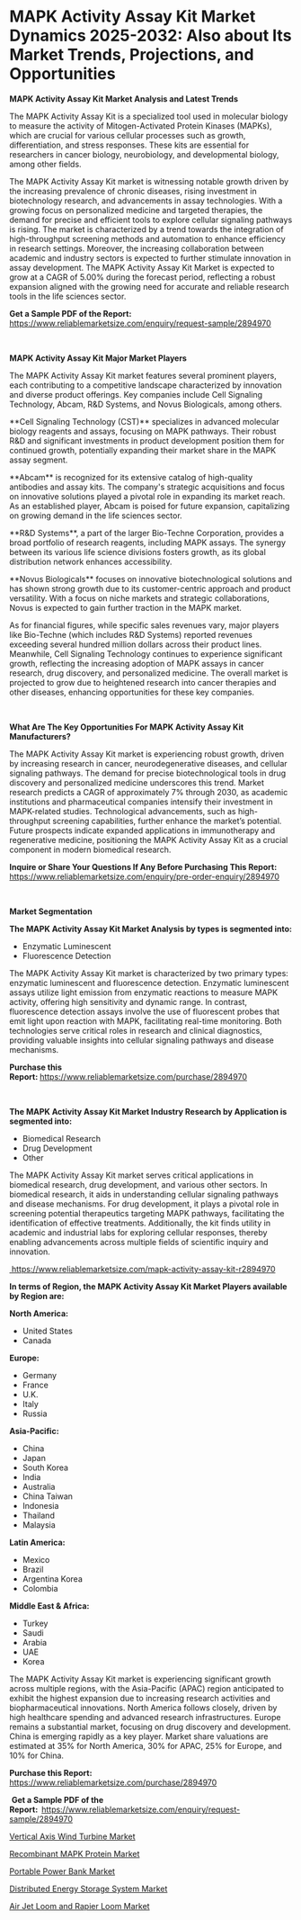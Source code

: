 <p><h1>MAPK Activity Assay Kit Market Dynamics 2025-2032: Also about Its Market Trends, Projections, and Opportunities</h1></p><p><strong>MAPK Activity Assay Kit Market Analysis and Latest Trends</strong></p>
<p><p>The MAPK Activity Assay Kit is a specialized tool used in molecular biology to measure the activity of Mitogen-Activated Protein Kinases (MAPKs), which are crucial for various cellular processes such as growth, differentiation, and stress responses. These kits are essential for researchers in cancer biology, neurobiology, and developmental biology, among other fields. </p><p>The MAPK Activity Assay Kit market is witnessing notable growth driven by the increasing prevalence of chronic diseases, rising investment in biotechnology research, and advancements in assay technologies. With a growing focus on personalized medicine and targeted therapies, the demand for precise and efficient tools to explore cellular signaling pathways is rising. The market is characterized by a trend towards the integration of high-throughput screening methods and automation to enhance efficiency in research settings. Moreover, the increasing collaboration between academic and industry sectors is expected to further stimulate innovation in assay development. The MAPK Activity Assay Kit Market is expected to grow at a CAGR of 5.00% during the forecast period, reflecting a robust expansion aligned with the growing need for accurate and reliable research tools in the life sciences sector.</p></p>
<p><strong>Get a Sample PDF of the Report:&nbsp;</strong> <a href="https://www.reliablemarketsize.com/enquiry/request-sample/2894970?utm_campaign=2034&utm_medium=2&utm_source=Github&utm_content=ia&utm_term=15032025&utm_id=mapk-activity-assay-kit">https://www.reliablemarketsize.com/enquiry/request-sample/2894970</a></p>
<p>&nbsp;</p>
<p><strong>MAPK Activity Assay Kit Major Market Players</strong></p>
<p><p>The MAPK Activity Assay Kit market features several prominent players, each contributing to a competitive landscape characterized by innovation and diverse product offerings. Key companies include Cell Signaling Technology, Abcam, R&D Systems, and Novus Biologicals, among others.</p><p>**Cell Signaling Technology (CST)** specializes in advanced molecular biology reagents and assays, focusing on MAPK pathways. Their robust R&D and significant investments in product development position them for continued growth, potentially expanding their market share in the MAPK assay segment.</p><p>**Abcam** is recognized for its extensive catalog of high-quality antibodies and assay kits. The company's strategic acquisitions and focus on innovative solutions played a pivotal role in expanding its market reach. As an established player, Abcam is poised for future expansion, capitalizing on growing demand in the life sciences sector.</p><p>**R&D Systems**, a part of the larger Bio-Techne Corporation, provides a broad portfolio of research reagents, including MAPK assays. The synergy between its various life science divisions fosters growth, as its global distribution network enhances accessibility.</p><p>**Novus Biologicals** focuses on innovative biotechnological solutions and has shown strong growth due to its customer-centric approach and product versatility. With a focus on niche markets and strategic collaborations, Novus is expected to gain further traction in the MAPK market.</p><p>As for financial figures, while specific sales revenues vary, major players like Bio-Techne (which includes R&D Systems) reported revenues exceeding several hundred million dollars across their product lines. Meanwhile, Cell Signaling Technology continues to experience significant growth, reflecting the increasing adoption of MAPK assays in cancer research, drug discovery, and personalized medicine. The overall market is projected to grow due to heightened research into cancer therapies and other diseases, enhancing opportunities for these key companies.</p></p>
<p>&nbsp;</p>
<p><strong>What Are The Key Opportunities For MAPK Activity Assay Kit Manufacturers?</strong></p>
<p><p>The MAPK Activity Assay Kit market is experiencing robust growth, driven by increasing research in cancer, neurodegenerative diseases, and cellular signaling pathways. The demand for precise biotechnological tools in drug discovery and personalized medicine underscores this trend. Market research predicts a CAGR of approximately 7% through 2030, as academic institutions and pharmaceutical companies intensify their investment in MAPK-related studies. Technological advancements, such as high-throughput screening capabilities, further enhance the market’s potential. Future prospects indicate expanded applications in immunotherapy and regenerative medicine, positioning the MAPK Activity Assay Kit as a crucial component in modern biomedical research.</p></p>
<p><strong>Inquire or Share Your Questions If Any Before Purchasing This Report:</strong> <a href="https://www.reliablemarketsize.com/enquiry/pre-order-enquiry/2894970?utm_campaign=2034&utm_medium=2&utm_source=Github&utm_content=ia&utm_term=15032025&utm_id=mapk-activity-assay-kit">https://www.reliablemarketsize.com/enquiry/pre-order-enquiry/2894970</a></p>
<p>&nbsp;</p>
<p><strong>Market Segmentation</strong></p>
<p><strong>The MAPK Activity Assay Kit Market Analysis by types is segmented into:</strong></p>
<p><ul><li>Enzymatic Luminescent</li><li>Fluorescence Detection</li></ul></p>
<p><p>The MAPK Activity Assay Kit market is characterized by two primary types: enzymatic luminescent and fluorescence detection. Enzymatic luminescent assays utilize light emission from enzymatic reactions to measure MAPK activity, offering high sensitivity and dynamic range. In contrast, fluorescence detection assays involve the use of fluorescent probes that emit light upon reaction with MAPK, facilitating real-time monitoring. Both technologies serve critical roles in research and clinical diagnostics, providing valuable insights into cellular signaling pathways and disease mechanisms.</p></p>
<p><strong>Purchase this Report:&nbsp;</strong><a href="https://www.reliablemarketsize.com/purchase/2894970?utm_campaign=2034&utm_medium=2&utm_source=Github&utm_content=ia&utm_term=15032025&utm_id=mapk-activity-assay-kit">https://www.reliablemarketsize.com/purchase/2894970</a></p>
<p>&nbsp;</p>
<p><strong>The MAPK Activity Assay Kit Market Industry Research by Application is segmented into:</strong></p>
<p><ul><li>Biomedical Research</li><li>Drug Development</li><li>Other</li></ul></p>
<p><p>The MAPK Activity Assay Kit market serves critical applications in biomedical research, drug development, and various other sectors. In biomedical research, it aids in understanding cellular signaling pathways and disease mechanisms. For drug development, it plays a pivotal role in screening potential therapeutics targeting MAPK pathways, facilitating the identification of effective treatments. Additionally, the kit finds utility in academic and industrial labs for exploring cellular responses, thereby enabling advancements across multiple fields of scientific inquiry and innovation.</p></p>
<p><a href="https://www.reliablemarketsize.com/mapk-activity-assay-kit-r2894970?utm_campaign=2034&utm_medium=2&utm_source=Github&utm_content=ia&utm_term=15032025&utm_id=mapk-activity-assay-kit">&nbsp;https://www.reliablemarketsize.com/mapk-activity-assay-kit-r2894970</a></p>
<p><strong>In terms of Region, the MAPK Activity Assay Kit Market Players available by Region are:</strong></p>
<p>
    <p> <strong> North America: </strong>
        <ul>
            <li>United States</li>
            <li>Canada</li>
        </ul>
        </p> 
    <p> <strong> Europe: </strong>
        <ul>
            <li>Germany</li>
            <li>France</li>
            <li>U.K.</li>
            <li>Italy</li>
            <li>Russia</li>
        </ul>
        </p> 
    <p> <strong> Asia-Pacific: </strong>
        <ul>
            <li>China</li>
            <li>Japan</li>
            <li>South Korea</li>
            <li>India</li>
            <li>Australia</li>
            <li>China Taiwan</li>
            <li>Indonesia</li>
            <li>Thailand</li>
            <li>Malaysia</li>
        </ul>
        </p> 
    <p> <strong> Latin America: </strong>
        <ul>
            <li>Mexico</li>
            <li>Brazil</li>
            <li>Argentina Korea</li>
            <li>Colombia</li>
        </ul>
        </p> 
    <p> <strong> Middle East & Africa: </strong>
        <ul>
            <li>Turkey</li>
            <li>Saudi</li>
            <li>Arabia</li>
            <li>UAE</li>
            <li>Korea</li>
        </ul>
    </p>
    </p>
<p><p>The MAPK Activity Assay Kit market is experiencing significant growth across multiple regions, with the Asia-Pacific (APAC) region anticipated to exhibit the highest expansion due to increasing research activities and biopharmaceutical innovations. North America follows closely, driven by high healthcare spending and advanced research infrastructures. Europe remains a substantial market, focusing on drug discovery and development. China is emerging rapidly as a key player. Market share valuations are estimated at 35% for North America, 30% for APAC, 25% for Europe, and 10% for China.</p></p>
<p><strong>Purchase this Report: </strong><a href="https://www.reliablemarketsize.com/purchase/2894970?utm_campaign=2034&utm_medium=2&utm_source=Github&utm_content=ia&utm_term=15032025&utm_id=mapk-activity-assay-kit">https://www.reliablemarketsize.com/purchase/2894970</a></p>
<p>&nbsp;<strong>Get a Sample PDF of the Report:&nbsp;&nbsp;</strong><a href="https://www.reliablemarketsize.com/enquiry/request-sample/2894970?utm_campaign=2034&utm_medium=2&utm_source=Github&utm_content=ia&utm_term=15032025&utm_id=mapk-activity-assay-kit">https://www.reliablemarketsize.com/enquiry/request-sample/2894970</a></p>
<p><strong></strong></p>
<p><p><a href="https://www.linkedin.com/pulse/vertical-axis-wind-turbine-market-drivers-competitive-strategy-44g7c?utm_campaign=2034&utm_medium=2&utm_source=Github&utm_content=ia&utm_term=15032025&utm_id=mapk-activity-assay-kit">Vertical Axis Wind Turbine Market</a></p><p><a href="https://github.com/safurdorthu8/Market-Research-Report-List-1/blob/main/recombinant-mapk-protein-market.md?utm_campaign=2034&utm_medium=2&utm_source=Github&utm_content=ia&utm_term=15032025&utm_id=mapk-activity-assay-kit">Recombinant MAPK Protein Market</a></p><p><a href="https://www.linkedin.com/pulse/analysis-global-portable-power-bank-market-type-application-6v3qe?utm_campaign=2034&utm_medium=2&utm_source=Github&utm_content=ia&utm_term=15032025&utm_id=mapk-activity-assay-kit">Portable Power Bank Market</a></p><p><a href="https://www.linkedin.com/pulse/distributed-energy-storage-system-market-predictions-ya5xe?utm_campaign=2034&utm_medium=2&utm_source=Github&utm_content=ia&utm_term=15032025&utm_id=mapk-activity-assay-kit">Distributed Energy Storage System Market</a></p><p><a href="https://github.com/bettysbozer/Market-Research-Report-List-1/blob/main/air-jet-loom-and-rapier-loom-market.md?utm_campaign=2034&utm_medium=2&utm_source=Github&utm_content=ia&utm_term=15032025&utm_id=mapk-activity-assay-kit">Air Jet Loom and Rapier Loom Market</a></p></p>